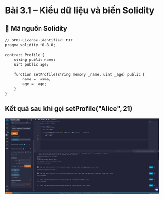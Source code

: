 # Bài 3.1 – Kiểu dữ liệu và biến Solidity

## 🧠 Mã nguồn Solidity

```solidity
// SPDX-License-Identifier: MIT
pragma solidity ^0.8.0;

contract Profile {
    string public name;
    uint public age;

    function setProfile(string memory _name, uint _age) public {
        name = _name;
        age = _age;
    }
}
```


## Kết quả sau khi gọi setProfile("Alice", 21)

![Kết quả trên Remix IDE](images/solution.png)

